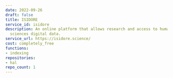 ```yaml
---
date: 2022-09-26
draft: false
title: ISIDORE
service_id: isidore
description: An online platform that allows research and access to human and social
  sciences digital data.
service_url: https://isidore.science/
cost: completely_free
functions:
- indexing
repositories:
- hal
repo_count: 1
---
```



